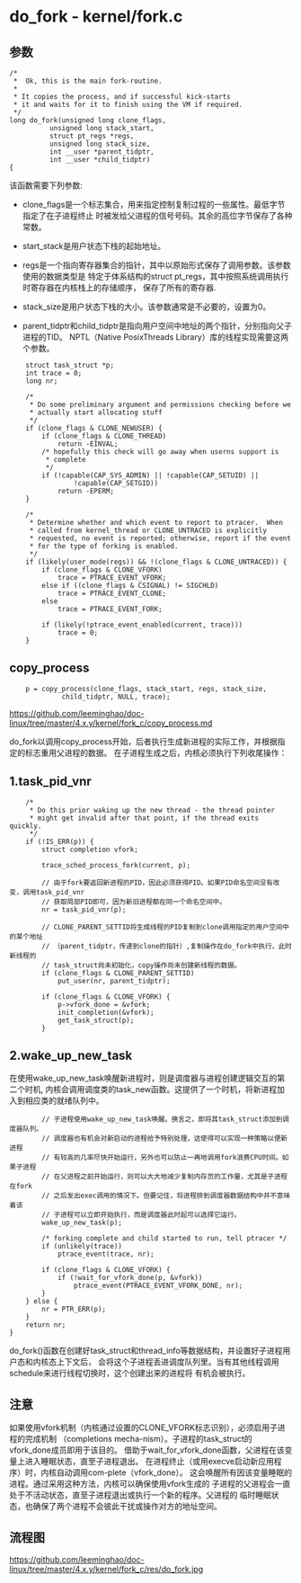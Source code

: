do_fork - kernel/fork.c
========================================

参数
----------------------------------------

```
/*
 *  Ok, this is the main fork-routine.
 *
 * It copies the process, and if successful kick-starts
 * it and waits for it to finish using the VM if required.
 */
long do_fork(unsigned long clone_flags,
          unsigned long stack_start,
          struct pt_regs *regs,
          unsigned long stack_size,
          int __user *parent_tidptr,
          int __user *child_tidptr)
{
```

该函数需要下列参数:

* clone_flags是一个标志集合，用来指定控制复制过程的一些属性。最低字节指定了在子进程终止
  时被发给父进程的信号号码。其余的高位字节保存了各种常数。

* start_stack是用户状态下栈的起始地址。

* regs是一个指向寄存器集合的指针，其中以原始形式保存了调用参数。该参数使用的数据类型是
  特定于体系结构的struct pt_regs，其中按照系统调用执行时寄存器在内核栈上的存储顺序，
  保存了所有的寄存器.

* stack_size是用户状态下栈的大小。该参数通常是不必要的，设置为0。

* parent_tidptr和child_tidptr是指向用户空间中地址的两个指针，分别指向父子进程的TID。
  NPTL（Native PosixThreads Library）库的线程实现需要这两个参数。

```
    struct task_struct *p;
    int trace = 0;
    long nr;

    /*
     * Do some preliminary argument and permissions checking before we
     * actually start allocating stuff
     */
    if (clone_flags & CLONE_NEWUSER) {
        if (clone_flags & CLONE_THREAD)
            return -EINVAL;
        /* hopefully this check will go away when userns support is
         * complete
         */
        if (!capable(CAP_SYS_ADMIN) || !capable(CAP_SETUID) ||
                !capable(CAP_SETGID))
            return -EPERM;
    }

    /*
     * Determine whether and which event to report to ptracer.  When
     * called from kernel_thread or CLONE_UNTRACED is explicitly
     * requested, no event is reported; otherwise, report if the event
     * for the type of forking is enabled.
     */
    if (likely(user_mode(regs)) && !(clone_flags & CLONE_UNTRACED)) {
        if (clone_flags & CLONE_VFORK)
            trace = PTRACE_EVENT_VFORK;
        else if ((clone_flags & CSIGNAL) != SIGCHLD)
            trace = PTRACE_EVENT_CLONE;
        else
            trace = PTRACE_EVENT_FORK;

        if (likely(!ptrace_event_enabled(current, trace)))
            trace = 0;
    }
```

copy_process
----------------------------------------

```
    p = copy_process(clone_flags, stack_start, regs, stack_size,
             child_tidptr, NULL, trace);
```

https://github.com/leeminghao/doc-linux/tree/master/4.x.y/kernel/fork_c/copy_process.md

do_fork以调用copy_process开始，后者执行生成新进程的实际工作，并根据指定的标志重用父进程的数据。
在子进程生成之后，内核必须执行下列收尾操作：

1.task_pid_vnr
----------------------------------------

```
    /*
     * Do this prior waking up the new thread - the thread pointer
     * might get invalid after that point, if the thread exits quickly.
     */
    if (!IS_ERR(p)) {
        struct completion vfork;

        trace_sched_process_fork(current, p);

        // 由于fork要返回新进程的PID，因此必须获得PID。如果PID命名空间没有改变，调用task_pid_vnr
        // 获取局部PID即可，因为新旧进程都在同一个命名空间中。
        nr = task_pid_vnr(p);

        // CLONE_PARENT_SETTID将生成线程的PID复制到clone调用指定的用户空间中的某个地址
        // （parent_tidptr，传递到clone的指针）,复制操作在do_fork中执行，此时新线程的
        // task_struct尚未初始化，copy操作尚未创建新线程的数据。
        if (clone_flags & CLONE_PARENT_SETTID)
            put_user(nr, parent_tidptr);

        if (clone_flags & CLONE_VFORK) {
            p->vfork_done = &vfork;
            init_completion(&vfork);
            get_task_struct(p);
        }
```

2.wake_up_new_task
----------------------------------------

在使用wake_up_new_task唤醒新进程时，则是调度器与进程创建逻辑交互的第二个时机,
内核会调用调度类的task_new函数。这提供了一个时机，将新进程加入到相应类的就绪队列中。

```
        // 子进程使用wake_up_new_task唤醒。换言之，即将其task_struct添加到调度器队列。
        // 调度器也有机会对新启动的进程给予特别处理，这使得可以实现一种策略以便新进程
        // 有较高的几率尽快开始运行，另外也可以防止一再地调用fork浪费CPU时间。如果子进程
        // 在父进程之前开始运行，则可以大大地减少复制内存页的工作量，尤其是子进程在fork
        // 之后发出exec调用的情况下。但要记住，将进程排到调度器数据结构中并不意味着该
        // 子进程可以立即开始执行，而是调度器此时起可以选择它运行。
        wake_up_new_task(p);

        /* forking complete and child started to run, tell ptracer */
        if (unlikely(trace))
            ptrace_event(trace, nr);

        if (clone_flags & CLONE_VFORK) {
            if (!wait_for_vfork_done(p, &vfork))
                ptrace_event(PTRACE_EVENT_VFORK_DONE, nr);
        }
    } else {
        nr = PTR_ERR(p);
    }
    return nr;
}
```

do_fork()函数在创建好task_struct和thread_info等数据结构，并设置好子进程用户态和内核态上下文后，
会将这个子进程丢进调度队列里。当有其他线程调用schedule来进行线程切换时，这个创建出来的进程将
有机会被执行。

注意
----------------------------------------

如果使用vfork机制（内核通过设置的CLONE_VFORK标志识别），必须启用子进程的完成机制
（completions mecha-nism）。子进程的task_struct的vfork_done成员即用于该目的。
借助于wait_for_vfork_done函数，父进程在该变量上进入睡眠状态，直至子进程退出。
在进程终止（或用execve启动新应用程序）时，内核自动调用com-plete（vfork_done）。
这会唤醒所有因该变量睡眠的进程。通过采用这种方法，内核可以确保使用vfork生成的
子进程的父进程会一直处于不活动状态，直至子进程退出或执行一个新的程序。父进程的
临时睡眠状态，也确保了两个进程不会彼此干扰或操作对方的地址空间。

流程图
----------------------------------------

https://github.com/leeminghao/doc-linux/tree/master/4.x.y/kernel/fork_c/res/do_fork.jpg
